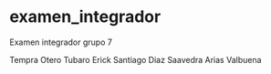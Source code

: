 # examen_integrador
Examen integrador grupo 7

Tempra Otero 
Tubaro
Erick Santiago Diaz Saavedra
Arias Valbuena

